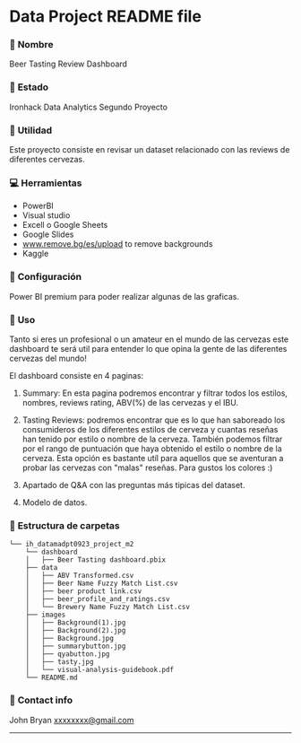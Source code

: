 # Data Project README file

### :raising_hand: **Nombre** 
Beer Tasting Review Dashboard
### :baby: **Estado**
Ironhack Data Analytics Segundo Proyecto 

### :running: **Utilidad**
Este proyecto consiste en revisar un dataset relacionado con las reviews de diferentes cervezas.

### :computer: **Herramientas**
- PowerBI
- Visual studio
- Excell o Google Sheets
- Google Slides
- www.remove.bg/es/upload to remove backgrounds
- Kaggle


### :wrench: **Configuración**
Power BI premium para poder realizar algunas de las graficas.

### :see_no_evil: **Uso**
Tanto si eres un profesional o un amateur en el mundo de las cervezas este dashboard te será util para entender lo que opina la gente de las diferentes cervezas del mundo! 

El dashboard consiste en 4 paginas:

1. Summary: En esta pagina podremos encontrar y filtrar todos los estilos, nombres, reviews rating, ABV(%) de las cervezas y el IBU.

2. Tasting Reviews: podremos encontrar que es lo que han saboreado los consumideros de los diferentes estilos de cerveza y cuantas reseñas han tenido por estilo o nombre de la cerveza.
    También podemos filtrar por el rango de puntuación que haya obtenido el estilo o nombre de la cerveza. Esta opción es bastante utíl para aquellos que se aventuran a probar las cervezas con "malas" reseñas. 
    Para gustos los colores :)

3. Apartado de Q&A con las preguntas más tipicas del dataset.

4. Modelo de datos.

### :file_folder: **Estructura de carpetas**
```
└── ih_datamadpt0923_project_m2
    └── dashboard
    │   ├── Beer Tasting dashboard.pbix
    ├── data
    │   ├── ABV Transformed.csv
    │   ├── Beer Name Fuzzy Match List.csv
    │   ├── beer product link.csv
    │   ├── beer_profile_and_ratings.csv
    │   └── Brewery Name Fuzzy Match List.csv     
    ├── images
    │   ├── Background(1).jpg
    │   ├── Background(2).jpg
    │   ├── Background.jpg
    │   ├── summarybutton.jpg
    │   ├── qyabutton.jpg
    │   ├── tasty.jpg
    │   └── visual-analysis-guidebook.pdf
    └── README.md
```

### :love_letter: **Contact info**
John Bryan xxxxxxxx@gmail.com

---
